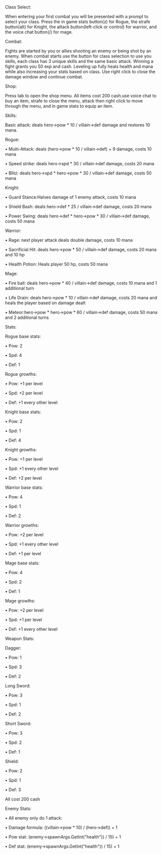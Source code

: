 Class Select:

When entering your first combat you will be presented with a prompt to select your class. Press the in game stats button(z) for Rogue, the strafe button(alt) for Knight, the attack button(left-click or control) for warrior, and the voice chat button(/) for mage.

Combat:

Fights are started by you or allies shooting an enemy or being shot by an enemy. When combat starts use the button for class selection to use you skills, each class has 3 unique skills and the same basic attack. Winning a fight grants you 50 exp and cash. Leveling up fully heals health and mana while also increasing your stats based on class. Use right click to close the damage window and continue combat.

Shop:

Press tab to open the shop menu. All items cost 200 cash.use voice chat to buy an item, strafe to close the menu, attack then right click to move through the menu, and in game stats to equip an item.

Skills:

Basic attack: deals hero->pow * 10 / villain->def damage and restores 10 mana.

Rogue: 

•  Multi-Attack: deals (hero->pow * 10 / villain->def) + 9 damage, costs 10 mana

•  Speed strike: deals hero->spd * 30 / villain->def damage, costs 20 mana

•  Blitz: deals hero->spd * hero->pow * 30 / villain->def damage, costs 50 mana

Knight:

•  Guard Stance:Halves damage of 1 enemy attack, costs 10 mana

•  Shield Bash: deals hero->def * 25 / villain->def damage, costs 20 mana

•  Power Swing: deals hero->def * hero->pow * 30 / villain->def damage, costs 50 mana

Warrior:

•  Rage: next player attack deals double damage, costs 10 mana

•  Sacrificial Hit: deals hero->pow * 50 / villain->def damage, costs 20 mana and 10 hp

•  Health Potion: Heals player 50 hp, costs 50 mana

Mage:

•  Fire ball: deals hero->pow * 40 / villain->def damage, costs 10 mana and 1 additional turn

•  Life Drain: deals hero->pow * 10 / villain->def damage, costs 20 mana and heals the player based on damage dealt

•  Meteor:hero->pow * hero->pow * 60 / villain->def damage, costs 50 mana and 2 additional turns

Stats:

Rogue base stats:

•  Pow: 2

•  Spd: 4

•  Def: 1

Rogue growths:

•  Pow: +1 per level

•  Spd: +2 per level

•  Def: +1 every other level

Knight base stats:

•  Pow: 2

•  Spd: 1

•  Def: 4

Knight growths:

•  Pow: +1 per level

•  Spd: +1 every other level

•  Def: +2 per level

Warrior base stats:

•  Pow: 4

•  Spd: 1

•  Def: 2

Warrior growths:

•  Pow: +2 per level

•  Spd: +1 every other level

•  Def: +1 per level

Mage base stats:

•  Pow: 4

•  Spd: 2

•  Def: 1

Mage growths:

•  Pow: +2 per level

•  Spd: +1 per level

•  Def: +1 every other level

Weapon Stats:

Dagger:

•  Pow: 1

•  Spd: 3

•  Def: 2

Long Sword:

•  Pow: 3

•  Spd: 1

•  Def: 2

Short Sword:

•  Pow: 3

•  Spd: 2

•  Def: 1

Shield:

•  Pow: 2

•  Spd: 1

•  Def: 3

All cost 200 cash

Enemy Stats:

•  All enemy only do 1 attack:

•  Damage formula: ((villain->pow * 10) / (hero->def)) + 1

•  Pow stat: (enemy->spawnArgs.GetInt("health")) / 15) + 1

•  Def stat: (enemy->spawnArgs.GetInt("health")) / 15) + 1
